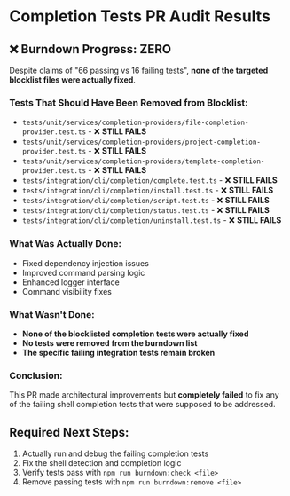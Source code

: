 # Completion Tests PR Audit Results

## ❌ Burndown Progress: ZERO

Despite claims of "66 passing vs 16 failing tests", **none of the targeted blocklist files were actually fixed**.

### Tests That Should Have Been Removed from Blocklist:
- `tests/unit/services/completion-providers/file-completion-provider.test.ts` - ❌ **STILL FAILS**
- `tests/unit/services/completion-providers/project-completion-provider.test.ts` - ❌ **STILL FAILS**
- `tests/unit/services/completion-providers/template-completion-provider.test.ts` - ❌ **STILL FAILS**
- `tests/integration/cli/completion/complete.test.ts` - ❌ **STILL FAILS**
- `tests/integration/cli/completion/install.test.ts` - ❌ **STILL FAILS**
- `tests/integration/cli/completion/script.test.ts` - ❌ **STILL FAILS**
- `tests/integration/cli/completion/status.test.ts` - ❌ **STILL FAILS**
- `tests/integration/cli/completion/uninstall.test.ts` - ❌ **STILL FAILS**

### What Was Actually Done:
- Fixed dependency injection issues
- Improved command parsing logic
- Enhanced logger interface
- Command visibility fixes

### What Wasn't Done:
- **None of the blocklisted completion tests were actually fixed**
- **No tests were removed from the burndown list**
- **The specific failing integration tests remain broken**

### Conclusion:
This PR made architectural improvements but **completely failed** to fix any of the failing shell completion tests that were supposed to be addressed.

## Required Next Steps:
1. Actually run and debug the failing completion tests
2. Fix the shell detection and completion logic
3. Verify tests pass with `npm run burndown:check <file>`
4. Remove passing tests with `npm run burndown:remove <file>`